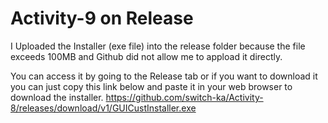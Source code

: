 # Activity-9 on Release

I Uploaded the Installer (exe file) into the release folder because the file exceeds 100MB and Github did not allow me to appload it directly.

You can access it by going to the Release tab or if you want to download it you can just copy this link below and paste it in your web browser to download the installer.
https://github.com/switch-ka/Activity-8/releases/download/v1/GUICustInstaller.exe

